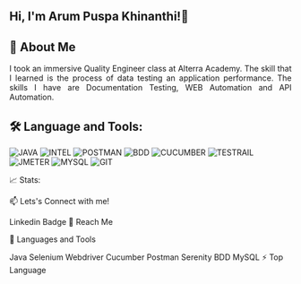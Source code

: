 
## Hi, I'm Arum Puspa Khinanthi!👋

## 👀 About Me
<p align="justify">I took an immersive Quality Engineer class at Alterra Academy. The skill that I learned is the process of data testing an application performance. The skills I have are Documentation Testing, WEB Automation and API Automation.</p>

## 🛠️ Language and Tools:
![JAVA](https://github.com/ArumPuspa19/ArumPuspaKhinanthi/assets/124779557/8ea57519-9677-497c-ba17-dd4c26794512)
![INTEL](https://github.com/ArumPuspa19/ArumPuspaKhinanthi/assets/124779557/82cd9c41-6006-4d84-bb58-4b51960b335f)
![POSTMAN](https://github.com/ArumPuspa19/ArumPuspaKhinanthi/assets/124779557/b126b80a-9ed0-4b33-afaa-f093b953d7ef)
![BDD](https://github.com/ArumPuspa19/ArumPuspaKhinanthi/assets/124779557/51a3a2f9-fc65-41ef-b279-5816d8ed995f)
![CUCUMBER](https://github.com/ArumPuspa19/ArumPuspaKhinanthi/assets/124779557/31f2cd10-95b7-4dd9-9cb8-cfefed6a6af7)
![TESTRAIL](https://github.com/ArumPuspa19/ArumPuspaKhinanthi/assets/124779557/44c511b2-7579-4abe-ae11-dce96cf27105)
![JMETER](https://github.com/ArumPuspa19/ArumPuspaKhinanthi/assets/124779557/2f136e64-e73e-47b1-a262-1897ba702b68)
![MYSQL](https://github.com/ArumPuspa19/ArumPuspaKhinanthi/assets/124779557/87daca3b-22d5-4f28-b3f7-0cc8c9dce6dc)
![GIT](https://github.com/ArumPuspa19/ArumPuspaKhinanthi/assets/124779557/69c2b822-95d6-49af-9949-7dc523825fe6)

📈 Stats:

📫 Lets's Connect with me!

Linkedin Badge
🤝 Reach Me

🧰 Languages and Tools

Java Selenium Webdriver Cucumber Postman Serenity BDD MySQL
⚡ Top Language
